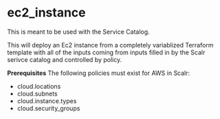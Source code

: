 # ec2_instance

This is meant to be used with the Service Catalog.

This will deploy an Ec2 instance from a completely variablized Terraform template with all of the inputs coming from inputs filled in by the Scalr serivce catalog and controlled by policy.

**Prerequisites**
The following policies must exist for AWS in Scalr:

- cloud.locations
- cloud.subnets
- cloud.instance.types
- cloud.security_groups
